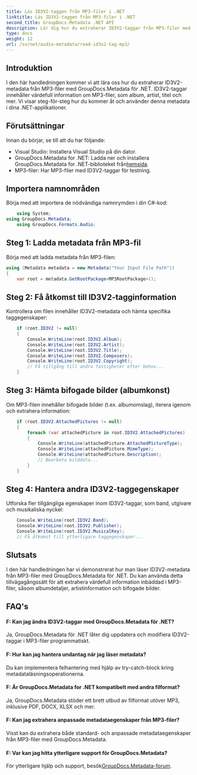 ```yaml
---
title: Läs ID3V2-taggen från MP3-filer i .NET
linktitle: Läs ID3V2-taggen från MP3-filer i .NET
second_title: GroupDocs.Metadata .NET API
description: Lär dig hur du extraherar ID3V2-taggar från MP3-filer med GroupDocs.Metadata for .NET. Få åtkomst till album, artist och mer programmatiskt.
type: docs
weight: 12
url: /sv/net/audio-metadata/read-id3v2-tag-mp3/
---
```

## Introduktion
I den här handledningen kommer vi att lära oss hur du extraherar ID3V2-metadata från MP3-filer med GroupDocs.Metadata för .NET. ID3V2-taggar innehåller värdefull information om MP3-filer, som album, artist, titel och mer. Vi visar steg-för-steg hur du kommer åt och använder denna metadata i dina .NET-applikationer.
## Förutsättningar
Innan du börjar, se till att du har följande:
- Visual Studio: Installera Visual Studio på din dator.
-  GroupDocs.Metadata for .NET: Ladda ner och installera GroupDocs.Metadata for .NET-biblioteket från[hemsida](https://releases.groupdocs.com/metadata/net/).
- MP3-filer: Har MP3-filer med ID3V2-taggar för testning.

## Importera namnområden
Börja med att importera de nödvändiga namnrymden i din C#-kod:
```csharp
    using System;
using GroupDocs.Metadata;
    using GroupDocs.Formats.Audio;
```
## Steg 1: Ladda metadata från MP3-fil
Börja med att ladda metadata från MP3-filen:
```csharp
using (Metadata metadata = new Metadata("Your Input File Path"))
{
    var root = metadata.GetRootPackage<MP3RootPackage>();
```
## Steg 2: Få åtkomst till ID3V2-tagginformation
Kontrollera om filen innehåller ID3V2-metadata och hämta specifika taggegenskaper:
```csharp
    if (root.ID3V2 != null)
    {
        Console.WriteLine(root.ID3V2.Album);
        Console.WriteLine(root.ID3V2.Artist);
        Console.WriteLine(root.ID3V2.Title);
        Console.WriteLine(root.ID3V2.Composers);
        Console.WriteLine(root.ID3V2.Copyright);
        // Få tillgång till andra fastigheter efter behov...
    }
```
## Steg 3: Hämta bifogade bilder (albumkonst)
Om MP3-filen innehåller bifogade bilder (t.ex. albumomslag), iterera igenom och extrahera information:
```csharp
    if (root.ID3V2.AttachedPictures != null)
    {
        foreach (var attachedPicture in root.ID3V2.AttachedPictures)
        {
            Console.WriteLine(attachedPicture.AttachedPictureType);
            Console.WriteLine(attachedPicture.MimeType);
            Console.WriteLine(attachedPicture.Description);
            // Bearbeta bilddata...
        }
    }
```
## Steg 4: Hantera andra ID3V2-taggegenskaper
Utforska fler tillgängliga egenskaper inom ID3V2-taggar, som band, utgivare och musikaliska nyckel:
```csharp
    Console.WriteLine(root.ID3V2.Band);
    Console.WriteLine(root.ID3V2.Publisher);
    Console.WriteLine(root.ID3V2.MusicalKey);
    // Få åtkomst till ytterligare taggegenskaper...
```

## Slutsats
I den här handledningen har vi demonstrerat hur man läser ID3V2-metadata från MP3-filer med GroupDocs.Metadata för .NET. Du kan använda detta tillvägagångssätt för att extrahera värdefull information inbäddad i MP3-filer, såsom albumdetaljer, artistinformation och bifogade bilder.

## FAQ's
#### F: Kan jag ändra ID3V2-taggar med GroupDocs.Metadata för .NET?
Ja, GroupDocs.Metadata för .NET låter dig uppdatera och modifiera ID3V2-taggar i MP3-filer programmatiskt.
#### F: Hur kan jag hantera undantag när jag läser metadata?
Du kan implementera felhantering med hjälp av try-catch-block kring metadataläsningsoperationerna.
#### F: Är GroupDocs.Metadata for .NET kompatibelt med andra filformat?
Ja, GroupDocs.Metadata stöder ett brett utbud av filformat utöver MP3, inklusive PDF, DOCX, XLSX och mer.
#### F: Kan jag extrahera anpassade metadataegenskaper från MP3-filer?
Visst kan du extrahera både standard- och anpassade metadataegenskaper från MP3-filer med GroupDocs.Metadata.
#### F: Var kan jag hitta ytterligare support för GroupDocs.Metadata?
 För ytterligare hjälp och support, besök[GroupDocs.Metadata-forum](https://forum.groupdocs.com/c/metadata/14).